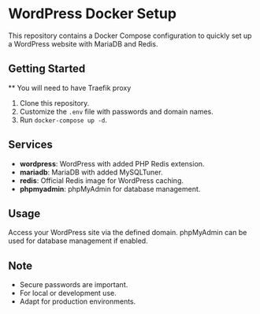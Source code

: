# WordPress Docker Setup

This repository contains a Docker Compose configuration to quickly set up a WordPress website with MariaDB and Redis.

## Getting Started

** You will need to have Traefik proxy
1. Clone this repository.
2. Customize the `.env` file with passwords and domain names.
3. Run `docker-compose up -d`.

## Services

- **wordpress**: WordPress with added PHP Redis extension.
- **mariadb**: MariaDB with added MySQLTuner.
- **redis**: Official Redis image for WordPress caching.
- **phpmyadmin**: phpMyAdmin for database management.

## Usage

Access your WordPress site via the defined domain. phpMyAdmin can be used for database management if enabled.

## Note

- Secure passwords are important.
- For local or development use.
- Adapt for production environments.
